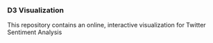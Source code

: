 ### D3 Visualization

This repository contains an online, interactive visualization for Twitter Sentiment Analysis
